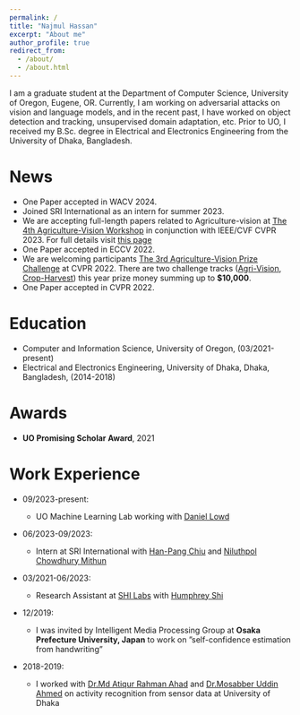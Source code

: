 ```yaml
---
permalink: /
title: "Najmul Hassan"
excerpt: "About me"
author_profile: true
redirect_from: 
  - /about/
  - /about.html
---
```

I am a graduate student at the Department of Computer Science, University of Oregon, Eugene, OR. Currently, I am working on adversarial attacks on vision and language models, and in the recent past, I have worked on object detection and tracking, unsupervised domain adaptation, etc. Prior to UO, I received my B.Sc. degree in Electrical and Electronics Engineering from the University of Dhaka, Bangladesh.


News
======
* One Paper accepted in WACV 2024.
* Joined SRI International as an intern for summer 2023.
* We are accepting full-length papers related to Agriculture-vision at [The 4th Agriculture-Vision Workshop](https://www.agriculture-vision.com/agriculture-vision-2023) in conjunction with IEEE/CVF CVPR 2023. For full details visit [this page](https://www.agriculture-vision.com/agriculture-vision-2023/call-for-papers-2023)
* One Paper accepted in ECCV 2022.
* We are welcoming participants [The 3rd Agriculture-Vision Prize Challenge](https://www.agriculture-vision.com/agriculture-vision-2022/prize-challenge-2022) at CVPR 2022. There are two challenge tracks ([Agri-Vision](https://codalab.lisn.upsaclay.fr/competitions/2397?secret_key=7165ae84-daab-43ef-ac44-ce62e4ae952e), [Crop-Harvest](https://codalab.lisn.upsaclay.fr/competitions/2658?secret_key=605265b8-db3c-4b34-a568-cd4439518236)) this year prize money summing up to **$10,000**.
* One Paper accepted in CVPR 2022.
<!-- * We are organizing [The 2nd Agriculture-Vision Prize Challenge ](https://www.agriculture-vision.com/agriculture-vision-2021/prize-challenge-2021) at CVPR 2021. Total prize money is **$20,000**. Details are available [here](https://www.agriculture-vision.com/agriculture-vision-2021/prize-challenge-2021) -->



Education
======
* Computer and Information Science, University of Oregon, (03/2021-present)
* Electrical and Electronics Engineering, University of Dhaka, Dhaka, Bangladesh, (2014-2018)


Awards
======
* **UO Promising Scholar Award**, 2021



Work Experience
======
* 09/2023-present:
  * UO Machine Learning Lab working with [Daniel Lowd](https://ix.cs.uoregon.edu/~lowd/)

* 06/2023-09/2023:
  * Intern at SRI International with [Han-Pang Chiu](https://www.sri.com/bios/han-pang-chiu/) and [Niluthpol Chowdhury Mithun](https://niluthpol.github.io/)

* 03/2021-06/2023:
  * Research Assistant at [SHI Labs](https://www.humphreyshi.com/people) with [Humphrey Shi](https://www.humphreyshi.com/)  
* 12/2019:
  * I was invited by Intelligent Media Processing Group at **Osaka Prefecture University, Japan** to work on ”self-confidence estimation from handwriting”

* 2018-2019:
  * I worked with [Dr.Md Atiqur Rahman Ahad](http://ahadvisionlab.com/) and [Dr.Mosabber Uddin Ahmed](https://www.du.ac.bd/faculty/faculty_details/APE/1173) on activity recognition from sensor data at University of Dhaka

